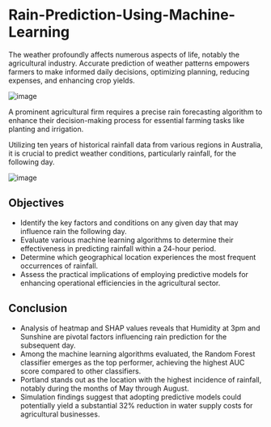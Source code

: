 # Rain-Prediction-Using-Machine-Learning

The weather profoundly affects numerous aspects of life, notably the agricultural industry. Accurate prediction of weather patterns empowers farmers to make informed daily decisions, optimizing planning, reducing expenses, and enhancing crop yields.

![image](https://media.tehrantimes.com/d/t/2022/06/07/3/4174500.jpg?ts=1654586765162)

A prominent agricultural firm requires a precise rain forecasting algorithm to enhance their decision-making process for essential farming tasks like planting and irrigation.

Utilizing ten years of historical rainfall data from various regions in Australia, it is crucial to predict weather conditions, particularly rainfall, for the following day.

![image](https://user-images.githubusercontent.com/102453318/183581327-f57347d5-5414-45df-9133-57cec49e2f36.png)

## Objectives
- Identify the key factors and conditions on any given day that may influence rain the following day.
- Evaluate various machine learning algorithms to determine their effectiveness in predicting rainfall within a 24-hour period.
- Determine which geographical location experiences the most frequent occurrences of rainfall.
- Assess the practical implications of employing predictive models for enhancing operational efficiencies in the agricultural sector.
## Conclusion
- Analysis of heatmap and SHAP values reveals that Humidity at 3pm and Sunshine are pivotal factors influencing rain prediction for the subsequent day.
- Among the machine learning algorithms evaluated, the Random Forest classifier emerges as the top performer, achieving the highest AUC score compared to other classifiers.
- Portland stands out as the location with the highest incidence of rainfall, notably during the months of May through August.
- Simulation findings suggest that adopting predictive models could potentially yield a substantial 32% reduction in water supply costs for agricultural businesses.
